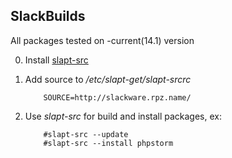 SlackBuilds
------------------

All packages tested on -current(14.1) version


0. Install [slapt-src](http://software.jaos.org/#slapt-src)
1. Add source to */etc/slapt-get/slapt-srcrc*

           SOURCE=http://slackware.rpz.name/
           
2. Use *slapt-src* for build and install packages, ex:

           #slapt-src --update
           #slapt-src --install phpstorm

